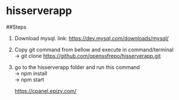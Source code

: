# hisserverapp
##Steps  
1. Download mysql. link: https://dev.mysql.com/downloads/mysql/  
2. Copy git command from bellow and execute in command/terminal  
    -> git clone https://github.com/openssfrepo/hisserverapp.git  
3. go to the hisserverapp folder and run this command  
    -> npm install  
    -> npm start  
    
    https://cpanel.epizy.com/
